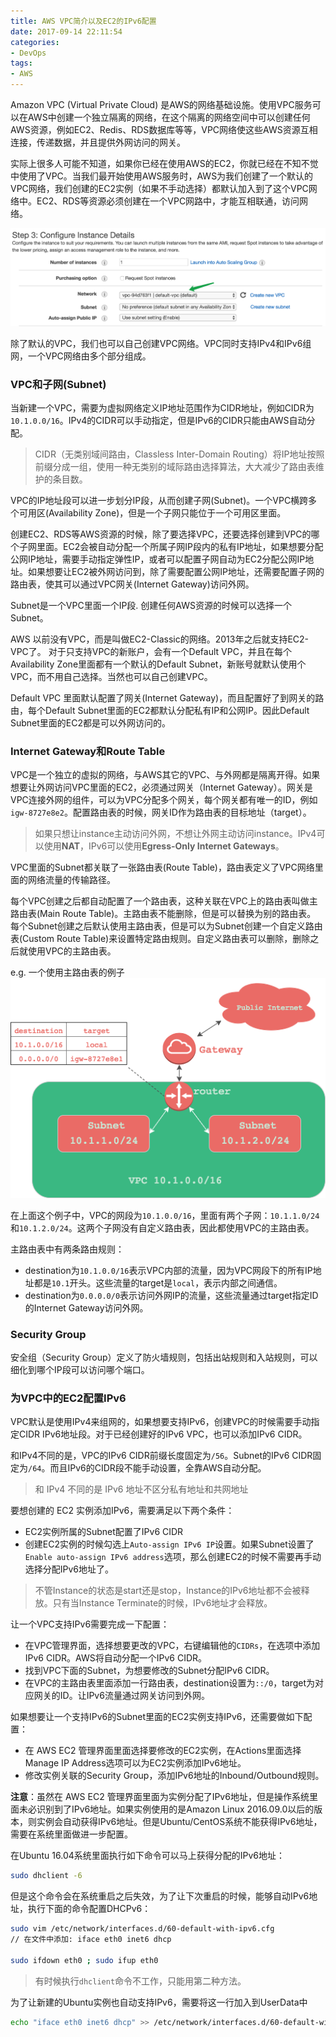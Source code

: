 ```yaml
---
title: AWS VPC简介以及EC2的IPv6配置
date: 2017-09-14 22:11:54
categories:
- DevOps
tags:
- AWS
---
```


Amazon VPC (Virtual Private Cloud) 是AWS的网络基础设施。使用VPC服务可以在AWS中创建一个独立隔离的网络，在这个隔离的网络空间中可以创建任何AWS资源，例如EC2、Redis、RDS数据库等等，VPC网络使这些AWS资源互相连接，传递数据，并且提供外网访问的网关。

实际上很多人可能不知道，如果你已经在使用AWS的EC2，你就已经在不知不觉中使用了VPC。当我们最开始使用AWS服务时，AWS为我们创建了一个默认的VPC网络，我们创建的EC2实例（如果不手动选择）都默认加入到了这个VPC网络中。EC2、RDS等资源必须创建在一个VPC网路中，才能互相联通，访问网络。

<!--more-->

![Default VPC](/images/default_vpc.png)

除了默认的VPC，我们也可以自己创建VPC网络。VPC同时支持IPv4和IPv6组网，一个VPC网络由多个部分组成。

### VPC和子网(Subnet)
当新建一个VPC，需要为虚拟网络定义IP地址范围作为CIDR地址，例如CIDR为`10.1.0.0/16`。IPv4的CIDR可以手动指定，但是IPv6的CIDR只能由AWS自动分配。

> CIDR（无类别域间路由，Classless Inter-Domain Routing）将IP地址按照前缀分成一组，使用一种无类别的域际路由选择算法，大大减少了路由表维护的条目数。

VPC的IP地址段可以进一步划分IP段，从而创建子网(Subnet)。一个VPC横跨多个可用区(Availability Zone)，但是一个子网只能位于一个可用区里面。

创建EC2、RDS等AWS资源的时候，除了要选择VPC，还要选择创建到VPC的哪个子网里面。EC2会被自动分配一个所属子网IP段内的私有IP地址，如果想要分配公网IP地址，需要手动指定弹性IP，或者可以配置子网自动为EC2分配公网IP地址。如果想要让EC2被外网访问到，除了需要配置公网IP地址，还需要配置子网的路由表，使其可以通过VPC网关(Internet Gateway)访问外网。

Subnet是一个VPC里面一个IP段. 创建任何AWS资源的时候可以选择一个Subnet。

AWS 以前没有VPC，而是叫做EC2-Classic的网络。2013年之后就支持EC2-VPC了。 对于只支持VPC的新账户，会有一个Default VPC，并且在每个Availability Zone里面都有一个默认的Default Subnet，新账号就默认使用个VPC，而不用自己选择。当然也可以自己创建VPC。

Default VPC 里面默认配置了网关(Internet Gateway)，而且配置好了到网关的路由，每个Default Subnet里面的EC2都默认分配私有IP和公网IP。因此Default Subnet里面的EC2都是可以外网访问的。

### Internet Gateway和Route Table

VPC是一个独立的虚拟的网络，与AWS其它的VPC、与外网都是隔离开得。如果想要让外网访问VPC里面的EC2，必须通过网关（Internet Gateway）。网关是VPC连接外网的组件，可以为VPC分配多个网关，每个网关都有唯一的ID，例如`igw-8727e8e2`。配置路由表的时候，网关ID作为路由表的目标地址（target）。

> 如果只想让instance主动访问外网，不想让外网主动访问instance。IPv4可以使用**NAT**，IPv6可以使用**Egress-Only Internet Gateways**。

VPC里面的Subnet都关联了一张路由表(Route Table)，路由表定义了VPC网络里面的网络流量的传输路径。

每个VPC创建之后都自动配置了一个路由表，这种关联在VPC上的路由表叫做主路由表(Main Route Table)。主路由表不能删除，但是可以替换为别的路由表。 每个Subnet创建之后默认使用主路由表，但是可以为Subnet创建一个自定义路由表(Custom Route Table)来设置特定路由规则。自定义路由表可以删除，删除之后就使用VPC的主路由表。

e.g. 一个使用主路由表的例子
![Default VPC](/images/aws_vpc_subnets.png)

在上面这个例子中，VPC的网段为`10.1.0.0/16`，里面有两个子网：`10.1.1.0/24`和`10.1.2.0/24`。这两个子网没有自定义路由表，因此都使用VPC的主路由表。

主路由表中有两条路由规则：
- destination为`10.1.0.0/16`表示VPC内部的流量，因为VPC网段下的所有IP地址都是`10.1`开头。这些流量的target是`local`，表示内部之间通信。
- destination为`0.0.0.0/0`表示访问外网IP的流量，这些流量通过target指定ID的Internet Gateway访问外网。

### Security Group 
安全组（Security Group）定义了防火墙规则，包括出站规则和入站规则，可以细化到哪个IP段可以访问哪个端口。

### 为VPC中的EC2配置IPv6
VPC默认是使用IPv4来组网的，如果想要支持IPv6，创建VPC的时候需要手动指定CIDR IPv6地址段。对于已经创建好的IPv6 VPC，也可以添加IPv6 CIDR。

和IPv4不同的是，VPC的IPv6 CIDR前缀长度固定为`/56`。Subnet的IPv6 CIDR固定为`/64`。而且IPv6的CIDR段不能手动设置，全靠AWS自动分配。 

> 和 IPv4 不同的是 IPv6 地址不区分私有地址和共网地址 

要想创建的 EC2 实例添加IPv6，需要满足以下两个条件：
- EC2实例所属的Subnet配置了IPv6 CIDR
- 创建EC2实例的时候勾选上`Auto-assign IPv6 IP`设置。如果Subnet设置了`Enable auto-assign IPv6 address`选项，那么创建EC2的时候不需要再手动选择分配IPv6地址了。

> 不管Instance的状态是start还是stop，Instance的IPv6地址都不会被释放。只有当Instance Terminate的时候，IPv6地址才会释放。

让一个VPC支持IPv6需要完成一下配置：

- 在VPC管理界面，选择想要更改的VPC，右键编辑他的`CIDRs`，在选项中添加IPv6 CIDR。AWS将自动分配一个IPv6 CIDR。
- 找到VPC下面的Subnet，为想要修改的Subnet分配IPv6 CIDR。
- 在VPC的主路由表里面添加一行路由表，destination设置为`::/0`，target为对应网关的ID。让IPv6流量通过网关访问到外网。

如果想要让一个支持IPv6的Subnet里面的EC2实例支持IPv6，还需要做如下配置：

- 在 AWS EC2 管理界面里面选择要修改的EC2实例，在Actions里面选择Manage IP Address选项可以为EC2实例添加IPv6地址。
- 修改实例关联的Security Group，添加IPv6地址的Inbound/Outbound规则。 

**注意**：虽然在 AWS EC2 管理界面里面为实例分配了IPv6地址，但是操作系统里面未必识别到了IPv6地址。如果实例使用的是Amazon Linux 2016.09.0以后的版本，则实例会自动获得IPv6地址。但是Ubuntu/CentOS系统不能获得IPv6地址，需要在系统里面做进一步配置。

在Ubuntu 16.04系统里面执行如下命令可以马上获得分配的IPv6地址：

``` bash
sudo dhclient -6
```

但是这个命令会在系统重启之后失效，为了让下次重启的时候，能够自动IPv6地址，执行下面的命令配置DHCPv6：

``` bash
sudo vim /etc/network/interfaces.d/60-default-with-ipv6.cfg
// 在文件中添加: iface eth0 inet6 dhcp
 
sudo ifdown eth0 ; sudo ifup eth0
```

> 有时候执行`dhclient`命令不工作，只能用第二种方法。

为了让新建的Ubuntu实例也自动支持IPv6，需要将这一行加入到UserData中

``` bash
echo "iface eth0 inet6 dhcp" >> /etc/network/interfaces.d/60-default-with-ipv6.cfg
```

